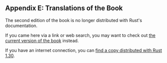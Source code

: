 ## Appendix E: Translations of the Book

The second edition of the book is no longer distributed with Rust's documentation.

If you came here via a link or web search, you may want to check out [the current
version of the book](../appendix-06-translation.html) instead.

If you have an internet connection, you can [find a copy distributed with
Rust
1.30](https://doc.rust-lang.org/1.30.0/book/second-edition/appendix-05-translation.html).